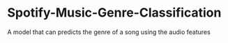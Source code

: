 # Spotify-Music-Genre-Classification
 A model that can predicts the genre of a song using the audio features
